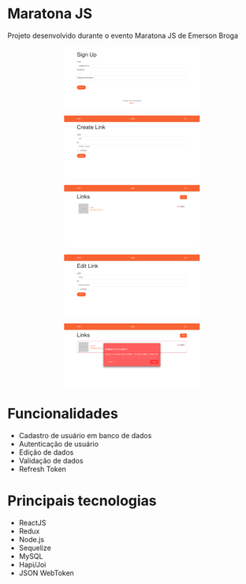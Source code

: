 # Maratona JS
 Projeto desenvolvido durante o evento Maratona JS de Emerson Broga

<p align="center"><img align="center" src=".github/SignUp.png" alt="Sign Up" width="275" border="0"></p>
<p align="center"><img align="center" src=".github/CreateLink.png" alt="Create Link" width="275" border="0"></p>
<p align="center"><img align="center" src=".github/Links.png" alt="Links" width="275" border="0"></p>
<p align="center"><img align="center" src=".github/EditLink.png" alt="Edit Link" width="275" border="0"></p>
<p align="center"><img align="center" src=".github/DeleteLink.png" alt="Delete Link" width="275" border="0"></p>


# Funcionalidades
 - Cadastro de usuário em banco de dados
 - Autenticação de usuário
 - Edição de dados
 - Validação de dados
 - Refresh Token

# Principais tecnologias
 - ReactJS
 - Redux
 - Node.js
 - Sequelize
 - MySQL
 - Hapi/Joi
 - JSON WebToken